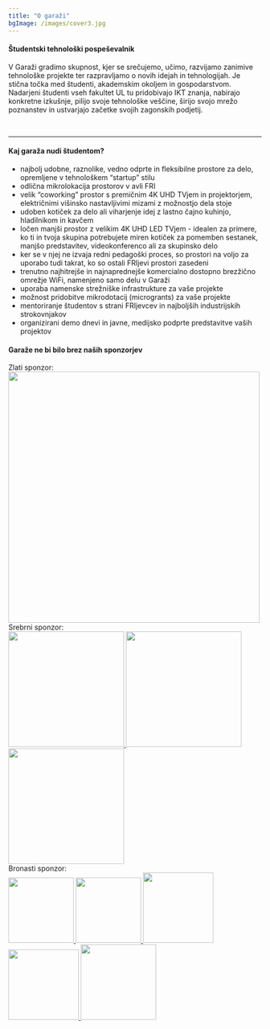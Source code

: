 ```yaml
---
title: "O garaži"
bgImage: /images/cover3.jpg
---
```


#### Študentski tehnološki pospeševalnik
V Garaži gradimo skupnost, kjer se srečujemo, učimo, razvijamo zanimive tehnološke projekte ter razpravljamo o novih idejah in tehnologijah. Je stična točka med študenti, akademskim okoljem in gospodarstvom. Nadarjeni študenti vseh fakultet UL tu pridobivajo IKT znanja, nabirajo konkretne izkušnje, pilijo svoje tehnološke veščine, širijo svojo mrežo poznanstev in ustvarjajo začetke svojih zagonskih podjetij.

<br>
<hr>

#### Kaj garaža nudi študentom?
* najbolj udobne, raznolike, vedno odprte in fleksibilne prostore za delo, opremljene v tehnološkem “startup” stilu
* odlična mikrolokacija prostorov v avli FRI
* velik “coworking” prostor s premičnim 4K UHD TVjem in projektorjem, električnimi višinsko nastavljivimi mizami z možnostjo dela stoje
* udoben kotiček za delo ali viharjenje idej z lastno čajno kuhinjo, hladilnikom in kavčem
* ločen manjši prostor z velikim 4K UHD LED TVjem - idealen za primere, ko ti in tvoja skupina potrebujete miren kotiček za pomemben sestanek, manjšo predstavitev, videokonferenco ali za skupinsko delo
* ker se v njej ne izvaja redni pedagoški proces, so prostori na voljo za uporabo tudi takrat, ko so ostali FRIjevi prostori zasedeni
* trenutno najhitrejše in najnaprednejše komercialno dostopno brezžično omrežje WiFi, namenjeno samo delu v Garaži
* uporaba namenske strežniške infrastrukture za vaše projekte
* možnost pridobitve mikrodotacij (microgrants) za vaše projekte
* mentoriranje študentov s strani FRIjevcev in najboljših industrijskih strokovnjakov
* organizirani demo dnevi in javne, medijsko podprte predstavitve vaših projektov

#### Garaže ne bi bilo brez naših sponzorjev
Zlati sponzor:
<br>
<a href="https://www.microsoft.com/sl-si/" target="_blank"> <img src="/images/microsoft-logo.png" width=500px> </a>
<br>
Srebrni sponzor:
<br>
<a href="https://www.microsoft.com/sl-si/" target="_blank"> <img src="/images/intel-logo.png" width=230px> </a>
<a href="https://www.microsoft.com/sl-si/" target="_blank"> <img src="/images/nil-logo.png" width=230px> </a>
<a href="https://www.microsoft.com/sl-si/" target="_blank"> <img src="/images/lenovo-logo.png" width=230px> </a>
<br>
Bronasti sponzor:
<br>
<a href="https://www.microsoft.com/sl-si/" target="_blank"> <img src="/images/chsitipo-logo.gif" width=130px> </a>
<a href="https://www.microsoft.com/sl-si/" target="_blank"> <img src="/images/agilcon-logo.png"  width=130px> </a>
<a href="https://www.microsoft.com/sl-si/" target="_blank"> <img src="/images/oracle-logo.png"  width=140px> </a>
<a href="https://www.microsoft.com/sl-si/" target="_blank"> <img src="/images/celtra-logo.png"  width=140px> </a>
<a href="https://www.microsoft.com/sl-si/" target="_blank"> <img src="/images/Ubiquity_logo.png"  width=150px> </a>
